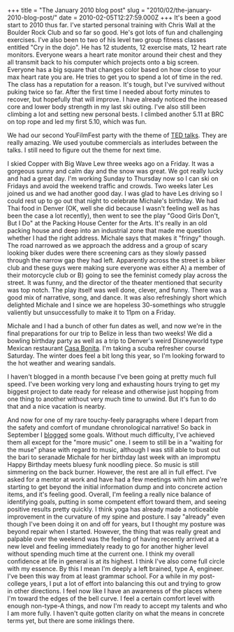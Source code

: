 +++
title = "The January 2010 blog post"
slug = "2010/02/the-january-2010-blog-post/"
date = 2010-02-05T12:27:59.000Z
+++
It's been a good start to 2010 thus far. I've started personal training with Chris Wall at the Boulder Rock Club and so far so good. He's got lots of fun and challenging exercises. I've also been to two of his level two group fitness classes entitled "Cry in the dojo". He has 12 students, 12 exercise mats, 12 heart rate monitors. Everyone wears a heart rate monitor around their chest and they all transmit back to his computer which projects onto a big screen. Everyone has a big square that changes color based on how close to your max heart rate you are. He tries to get you to spend a lot of time in the red. The class has a reputation for a reason. It's tough, but I've survived without puking twice so far. After the first time I needed about forty minutes to recover, but hopefully that will improve. I have already noticed the increased core and lower body strength in my last ski outing. I've also still been climbing a lot and setting new personal bests. I climbed another 5.11 at BRC on top rope and led my first 5.10, which was fun.

We had our second YouFilmFest party with the theme of [TED talks](http://www.ted.com). They are really amazing. We used youtube commercials as interludes between the talks. I still need to figure out the theme for next time.

I skied Copper with Big Wave Lew three weeks ago on a Friday. It was a gorgeous sunny and calm day and the snow was great. We got really lucky and had a great day. I'm working Sunday to Thursday now so I can ski on Fridays and avoid the weekend traffic and crowds. Two weeks later Les joined us and we had another good day. I was glad to have Les driving so I could rest up to go out that night to celebrate Michale's birthday. We had Thai food in Denver (OK, well she did because I wasn't feeling well as has been the case a lot recently), then went to see the play "Good Girls Don't, But I Do" at the Packing House Center for the Arts. It's really in an old packing house and deep into an industrial zone that made me question whether I had the right address. Michale says that makes it "fringy" though. The road narrowed as we approach the address and a group of scary looking biker dudes were there screening cars as they slowly passed through the narrow gap they had left. Apparently across the street is a biker club and these guys were making sure everyone was either A) a member of their motorcycle club or B) going to see the feminist comedy play across the street. It was funny, and the director of the theater mentioned that security was top notch. The play itself was well done, clever, and funny. There was a good mix of narrative, song, and dance. It was also refreshingly short which delighted Michale and I since we are hopeless 30-somethings who struggle valiently but unsuccessfully to make it to 11pm on a Friday.

Michale and I had a bunch of other fun dates as well, and now we're in the final preparations for our trip to Belize in less than two weeks! We did a bowling birthday party as well as a trip to Denver's weird Disneyworld type Mexican restaurant [Casa Bonita](http://www.southparkstudios.com/episodes/103925). I'm taking a scuba refresher course Saturday. The winter does feel a bit long this year, so I'm looking forward to the hot weather and wearing sandals.

I haven't blogged in a month because I've been going at pretty much full speed. I've been working very long and exhausting hours trying to get my biggest project to date ready for release and otherwise just hopping from one thing to another without very much time to unwind. But it's fun to do that and a nice vacation is nearby.

And now for one of my rare touchy-feely paragraphs where I depart from the safety and comfort of mundane chronological narrative! So back in September I [blogged](/persblog/2009/09/phase-three) some goals. Without much difficulty, I've achieved them all except for the "more music" one. I seem to still be in a "waiting for the muse" phase with regard to music, although I was still able to bust out the bari to seranade Michale for her birthday last week with an impromptu Happy Birthday meets bluesy funk noodling piece. So music is still simmering on the back burner. However, the rest are all in full effect. I've asked for a mentor at work and have had a few meetings with him and we're starting to get beyond the initial information dump and into concrete action items, and it's feeling good. Overall, I'm feeling a really nice balance of identifying goals, putting in some competent effort toward them, and seeing positive results pretty quickly. I think yoga has already made a noticeable improvement in the curvature of my spine and posture. I say "already" even though I've been doing it on and off for years, but I thought my posture was beyond repair when I started. However, the thing that was really great and palpable over the weekend was the feeling of having recently arrived at a new level and feeling immediately ready to go for another higher level without spending much time at the current one. I think my overall confidence at life in general is at its highest. I think I've also come full circle with my essence. By this I mean I'm deeply a left brained, type A, engineer. I've been this way from at least grammar school. For a while in my post-college years, I put a lot of effort into balancing this out and trying to grow in other directions. I feel now like I have an awareness of the places where I'm toward the edges of the bell curve. I feel a certain comfort level with enough non-type-A things, and now I'm ready to accept my talents and who I am more fully. I haven't quite gotten clarity on what the means in concrete terms yet, but there are some inklings there.